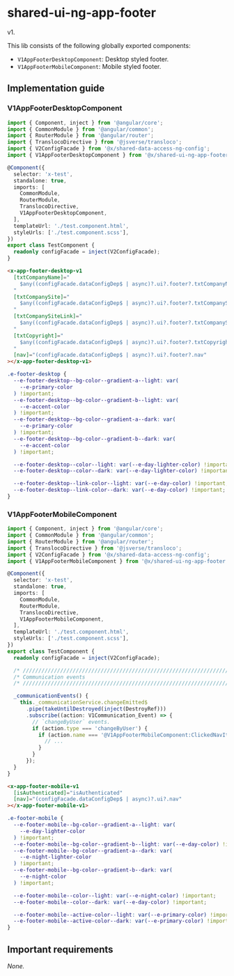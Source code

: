 # shared-ui-ng-app-footer

v1.

This lib consists of the following globally exported components:

- `V1AppFooterDesktopComponent`: Desktop styled footer.
- `V1AppFooterMobileComponent`: Mobile styled footer.

## Implementation guide

<!-- /////////////////////////////////////////////////////////////////////// -->
<!-- V1AppFooterDesktopComponent                                             -->
<!-- /////////////////////////////////////////////////////////////////////// -->

### V1AppFooterDesktopComponent

```ts
import { Component, inject } from '@angular/core';
import { CommonModule } from '@angular/common';
import { RouterModule } from '@angular/router';
import { TranslocoDirective } from '@jsverse/transloco';
import { V2ConfigFacade } from '@x/shared-data-access-ng-config';
import { V1AppFooterDesktopComponent } from '@x/shared-ui-ng-app-footer';

@Component({
  selector: 'x-test',
  standalone: true,
  imports: [
    CommonModule,
    RouterModule,
    TranslocoDirective,
    V1AppFooterDesktopComponent,
  ],
  templateUrl: './test.component.html',
  styleUrls: ['./test.component.scss'],
})
export class TestComponent {
  readonly configFacade = inject(V2ConfigFacade);
}
```

```html
<x-app-footer-desktop-v1
  [txtCompanyName]="
    $any((configFacade.dataConfigDep$ | async)?.ui?.footer?.txtCompanyName)
  "
  [txtCompanySite]="
    $any((configFacade.dataConfigDep$ | async)?.ui?.footer?.txtCompanySite)
  "
  [txtCompanySiteLink]="
    $any((configFacade.dataConfigDep$ | async)?.ui?.footer?.txtCompanySiteLink)
  "
  [txtCopyright]="
    $any((configFacade.dataConfigDep$ | async)?.ui?.footer?.txtCopyright)
  "
  [nav]="(configFacade.dataConfigDep$ | async)?.ui?.footer?.nav"
></x-app-footer-desktop-v1>
```

```css
.e-footer-desktop {
  --e-footer-desktop--bg-color--gradient-a--light: var(
    --e-primary-color
  ) !important;
  --e-footer-desktop--bg-color--gradient-b--light: var(
    --e-accent-color
  ) !important;
  --e-footer-desktop--bg-color--gradient-a--dark: var(
    --e-primary-color
  ) !important;
  --e-footer-desktop--bg-color--gradient-b--dark: var(
    --e-accent-color
  ) !important;

  --e-footer-desktop--color--light: var(--e-day-lighter-color) !important;
  --e-footer-desktop--color--dark: var(--e-day-lighter-color) !important;

  --e-footer-desktop--link-color--light: var(--e-day-color) !important;
  --e-footer-desktop--link-color--dark: var(--e-day-color) !important;
}
```

<!-- /////////////////////////////////////////////////////////////////////// -->
<!-- V1AppFooterMobileComponent                                             -->
<!-- /////////////////////////////////////////////////////////////////////// -->

### V1AppFooterMobileComponent

```ts
import { Component, inject } from '@angular/core';
import { CommonModule } from '@angular/common';
import { RouterModule } from '@angular/router';
import { TranslocoDirective } from '@jsverse/transloco';
import { V2ConfigFacade } from '@x/shared-data-access-ng-config';
import { V1AppFooterMobileComponent } from '@x/shared-ui-ng-app-footer';

@Component({
  selector: 'x-test',
  standalone: true,
  imports: [
    CommonModule,
    RouterModule,
    TranslocoDirective,
    V1AppFooterMobileComponent,
  ],
  templateUrl: './test.component.html',
  styleUrls: ['./test.component.scss'],
})
export class TestComponent {
  readonly configFacade = inject(V2ConfigFacade);

  /* //////////////////////////////////////////////////////////////////////// */
  /* Communication events                                                     */
  /* //////////////////////////////////////////////////////////////////////// */

  _communicationEvents() {
    this._communicationService.changeEmitted$
      .pipe(takeUntilDestroyed(inject(DestroyRef)))
      .subscribe((action: V1Communication_Event) => {
        // `changeByUser` events.
        if (action.type === 'changeByUser') {
          if (action.name === '@V1AppFooterMobileComponent:ClickedNavItem') {
            // ...
          }
        }
      });
  }
}
```

```html
<x-app-footer-mobile-v1
  [isAuthenticated]="isAuthenticated"
  [nav]="(configFacade.dataConfigDep$ | async)?.ui?.nav"
></x-app-footer-mobile-v1>
```

```css
.e-footer-mobile {
  --e-footer-mobile--bg-color--gradient-a--light: var(
    --e-day-lighter-color
  ) !important;
  --e-footer-mobile--bg-color--gradient-b--light: var(--e-day-color) !important;
  --e-footer-mobile--bg-color--gradient-a--dark: var(
    --e-night-lighter-color
  ) !important;
  --e-footer-mobile--bg-color--gradient-b--dark: var(
    --e-night-color
  ) !important;

  --e-footer-mobile--color--light: var(--e-night-color) !important;
  --e-footer-mobile--color--dark: var(--e-day-color) !important;

  --e-footer-mobile--active-color--light: var(--e-primary-color) !important;
  --e-footer-mobile--active-color--dark: var(--e-primary-color) !important;
}
```

## Important requirements

_None._
